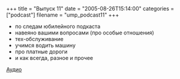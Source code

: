 +++
title = "Выпуск 11"
date = "2005-08-26T15:14:00"
categories = ["podcast"]
filename = "ump_podcast11"
+++


- по следам юбилейного подкаста
- навеяно вашими вопросами (про особые отношения)
- тех-обслуживание
- учимся водить машину
- про платные дороги
- и как всегда, разное и прочее

[Аудио](https://podcast.umputun.com/media/ump_podcast11.mp3)
<audio src="https://podcast.umputun.com/media/ump_podcast11.mp3" preload="none">